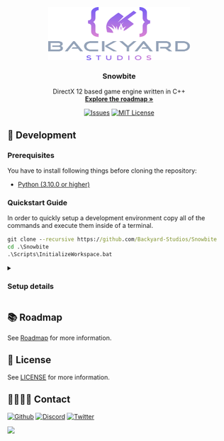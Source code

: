 <a name="readme-top"></a>

<div align="center">
  <a href="https://github.com/Backyard-Studios/Snowbite">
    <img src="https://raw.githubusercontent.com/Backyard-Studios/Branding/24006b7753330c3193ae399bb792a810304aea37/Logo/Logo.svg" alt="Logo" width="320" height="120">
  </a>
  <h3 align="center">Snowbite</h3>
  <p align="center">
    DirectX 12 based game engine written in C++
    <br/>
    <a href="Roadmap.md"><strong>Explore the roadmap »</strong></a>
    <br/>
  </p>
</div>

<div align="center">

[![Issues][issues-shield]][issues-url]
[![MIT License][license-shield]][license-url]

</div>

## 🚀 Development

### Prerequisites

You have to install following things before cloning the repository:

- [Python (3.10.0 or higher)](https://www.python.org/downloads/)

### Quickstart Guide

In order to quickly setup a development environment copy all of the commands and execute them inside of a terminal.

```cmd
git clone --recursive https://github.com/Backyard-Studios/Snowbite
cd .\Snowbite
.\Scripts\InitializeWorkspace.bat
```

<details>
 <summary><h3>Setup details</h3></summary>

In order to setup a working development environment you first have to clone the library with all its submodules.

```cmd
git clone --recursive https://github.com/Backyard-Studios/Snowbite
```

After that execute the `InitializeWorkspace.bat` file inside of the `Scripts` folder.

```cmd
# Note: Execute the command inside of the root directory of the repository
.\Scripts\InitializeWorkspace.bat
```

</details>

## 📚 Roadmap

See [Roadmap](./Roadmap.md) for more information.

## 📜 License

See [LICENSE](./LICENSE) for more information.

## 🫱🏽‍🫲🏽 Contact

[![Github][github]][github-url]
[![Discord][discord]][discord-url]
[![Twitter][twitter]][twitter-url]

<div>
    <a href="https://www.buymeacoffee.com/Drischdaan">
      <img src="https://img.buymeacoffee.com/button-api/?text=Buy me a pizza&emoji=🍕&slug=Drischdaan&button_colour=BD5FFF&font_colour=ffffff&font_family=Lato&outline_colour=000000&coffee_colour=FFDD00" />
    </a>
</div>

<!-- Variables -->

[issues-shield]: https://img.shields.io/github/issues/Backyard-Studios/Snowbite.svg?style=for-the-badge
[issues-url]: https://github.com/Backyard-Studios/Snowbite/issues
[license-shield]: https://img.shields.io/github/license/Backyard-Studios/Snowbite.svg?style=for-the-badge
[license-url]: https://github.com/Backyard-Studios/Snowbite/blob/master/LICENSE.txt

<!-- Socials -->

[github]: https://skillicons.dev/icons?i=github
[github-url]: https://github.com/Drischdaan
[discord]: https://skillicons.dev/icons?i=discord
[discord-url]: https://discord.com/users/244115221776433152
[twitter]: https://skillicons.dev/icons?i=twitter
[twitter-url]: https://twitter.com/Drischdaan
